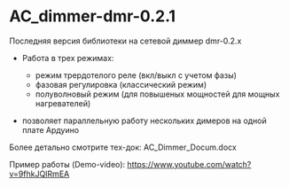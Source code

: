 # AC_dimmer-dmr-0.2.1

Последняя версия библиотеки на сетевой диммер dmr-0.2.x

- Работа в трех режимах:
  - режим трердотелого реле (вкл/выкл с учетом фазы)
  - фазовая регулировка (классический режим)
  - полуволновый режим (для повышеных мощностей для мощных нагревателей)
  
- позволяет параллельную работу нескольких димеров на одной плате Ардуино

Более детально смотрите тех-док: AC_Dimmer_Docum.docx


Пример работы (Demo-video):
https://www.youtube.com/watch?v=9fhkJQIRmEA




